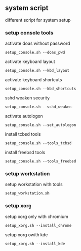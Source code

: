 ## system script
different script for system setup

### setup console tools
activate doas without password
``` 
setup_console.sh --doas_pwd
``` 

activate keyboard layout
``` 
setup_console.sh --kbd_layout
``` 

activate keyboard shortcuts
``` 
setup_console.sh --kbd_shortcuts
``` 

sshd weaken security
``` 
setup_console.sh --sshd_weaken
``` 

activate autologon
``` 
setup_console.sh --set_autologon
``` 

install tcbsd tools
``` 
setup_console.sh --tools_tcbsd
``` 

install freebsd tools
``` 
setup_console.sh --tools_freebsd
``` 


### setup workstation
setup workstation with tools
``` 
setup_workstation.sh
``` 

### setup xorg
setup xorg only with chromium
``` 
setup_xorg.sh --install_chrome
``` 

setup xorg owith kde
``` 
setup_xorg.sh --install_kde
``` 
